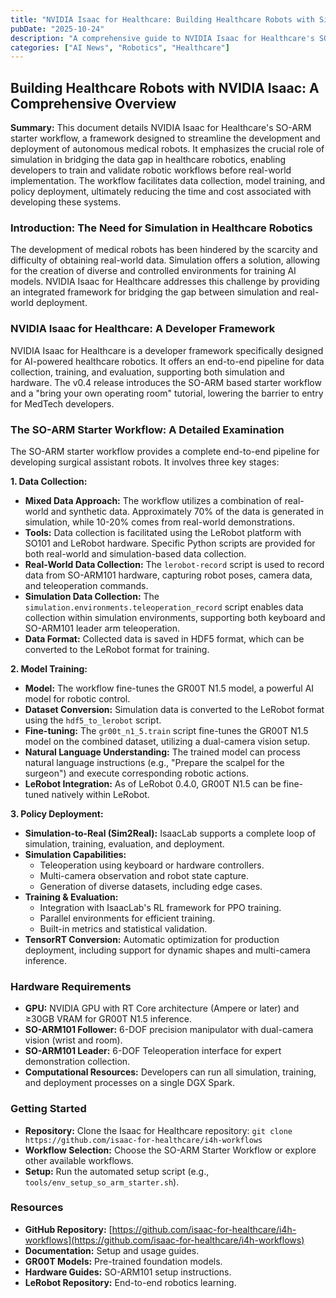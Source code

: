 ```yaml
---
title: "NVIDIA Isaac for Healthcare: Building Healthcare Robots with Simulation and Real-World Deployment"
pubDate: "2025-10-24"
description: "A comprehensive guide to NVIDIA Isaac for Healthcare's SO-ARM starter workflow, enabling developers to build and deploy autonomous medical robotics solutions through simulation and real-world hardware integration."
categories: ["AI News", "Robotics", "Healthcare"]
---
```


## Building Healthcare Robots with NVIDIA Isaac: A Comprehensive Overview

**Summary:** This document details NVIDIA Isaac for Healthcare's SO-ARM starter workflow, a framework designed to streamline the development and deployment of autonomous medical robots. It emphasizes the crucial role of simulation in bridging the data gap in healthcare robotics, enabling developers to train and validate robotic workflows before real-world implementation. The workflow facilitates data collection, model training, and policy deployment, ultimately reducing the time and cost associated with developing these systems.

### Introduction: The Need for Simulation in Healthcare Robotics

The development of medical robots has been hindered by the scarcity and difficulty of obtaining real-world data. Simulation offers a solution, allowing for the creation of diverse and controlled environments for training AI models. NVIDIA Isaac for Healthcare addresses this challenge by providing an integrated framework for bridging the gap between simulation and real-world deployment.

### NVIDIA Isaac for Healthcare: A Developer Framework

NVIDIA Isaac for Healthcare is a developer framework specifically designed for AI-powered healthcare robotics. It offers an end-to-end pipeline for data collection, training, and evaluation, supporting both simulation and hardware. The v0.4 release introduces the SO-ARM based starter workflow and a "bring your own operating room" tutorial, lowering the barrier to entry for MedTech developers.

### The SO-ARM Starter Workflow: A Detailed Examination

The SO-ARM starter workflow provides a complete end-to-end pipeline for developing surgical assistant robots. It involves three key stages:

**1. Data Collection:**
   - **Mixed Data Approach:** The workflow utilizes a combination of real-world and synthetic data. Approximately 70% of the data is generated in simulation, while 10-20% comes from real-world demonstrations.
   - **Tools:** Data collection is facilitated using the LeRobot platform with SO101 and LeRobot hardware. Specific Python scripts are provided for both real-world and simulation-based data collection.
   - **Real-World Data Collection:** The `lerobot-record` script is used to record data from SO-ARM101 hardware, capturing robot poses, camera data, and teleoperation commands.
   - **Simulation Data Collection:** The `simulation.environments.teleoperation_record` script enables data collection within simulation environments, supporting both keyboard and SO-ARM101 leader arm teleoperation.
   - **Data Format:** Collected data is saved in HDF5 format, which can be converted to the LeRobot format for training.

**2. Model Training:**
   - **Model:** The workflow fine-tunes the GR00T N1.5 model, a powerful AI model for robotic control.
   - **Dataset Conversion:** Simulation data is converted to the LeRobot format using the `hdf5_to_lerobot` script.
   - **Fine-tuning:** The `gr00t_n1_5.train` script fine-tunes the GR00T N1.5 model on the combined dataset, utilizing a dual-camera vision setup.
   - **Natural Language Understanding:** The trained model can process natural language instructions (e.g., "Prepare the scalpel for the surgeon") and execute corresponding robotic actions.
   - **LeRobot Integration:**  As of LeRobot 0.4.0, GR00T N1.5 can be fine-tuned natively within LeRobot.

**3. Policy Deployment:**
   - **Simulation-to-Real (Sim2Real):** IsaacLab supports a complete loop of simulation, training, evaluation, and deployment.
   - **Simulation Capabilities:**
      - Teleoperation using keyboard or hardware controllers.
      - Multi-camera observation and robot state capture.
      - Generation of diverse datasets, including edge cases.
   - **Training & Evaluation:**
      - Integration with IsaacLab's RL framework for PPO training.
      - Parallel environments for efficient training.
      - Built-in metrics and statistical validation.
   - **TensorRT Conversion:** Automatic optimization for production deployment, including support for dynamic shapes and multi-camera inference.

### Hardware Requirements

- **GPU:** NVIDIA GPU with RT Core architecture (Ampere or later) and ≥30GB VRAM for GR00T N1.5 inference.
- **SO-ARM101 Follower:** 6-DOF precision manipulator with dual-camera vision (wrist and room).
- **SO-ARM101 Leader:** 6-DOF Teleoperation interface for expert demonstration collection.
- **Computational Resources:**  Developers can run all simulation, training, and deployment processes on a single DGX Spark.

### Getting Started

- **Repository:** Clone the Isaac for Healthcare repository: `git clone https://github.com/isaac-for-healthcare/i4h-workflows`
- **Workflow Selection:** Choose the SO-ARM Starter Workflow or explore other available workflows.
- **Setup:** Run the automated setup script (e.g., `tools/env_setup_so_arm_starter.sh`).

### Resources

- **GitHub Repository:** [https://github.com/isaac-for-healthcare/i4h-workflows](https://github.com/isaac-for-healthcare/i4h-workflows)
- **Documentation:** Setup and usage guides.
- **GR00T Models:** Pre-trained foundation models.
- **Hardware Guides:** SO-ARM101 setup instructions.
- **LeRobot Repository:** End-to-end robotics learning.